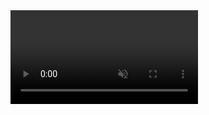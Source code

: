 <!DOCTYPE html>
<html lang="en">
<head>
    <meta charset="UTF-8">
    <meta name="viewport" content="width=device-width, initial-scale=1.0">
    <link rel="stylesheet" href="css/style.css">
    <link rel="stylesheet" href="css/jquery-ui.css">
    <link rel="stylesheet" href="css/jquery-ui.structure.css">
    <link rel="stylesheet" href="css/jquery-ui.theme.css">
    <link href="assets/favicon.ico" rel="icon" type="image/x-icon"/>
    <script
            src="https://code.jquery.com/jquery-3.6.0.min.js"
            integrity="sha256-/xUj+3OJU5yExlq6GSYGSHk7tPXikynS7ogEvDej/m4="
            crossorigin="anonymous"></script>
    <script src="js/jquery-ui.js" type="text/javascript"></script>
    <title>The site of Luhas</title>
</head>
<body>
<section class="showcase" style="padding: 0; position: absolute">
    <a id="btn" href="home.html"></a>
    <video id="homepage" autoplay muted playsinline></video>
</section>
<div class="centerScreen">
    <img src="assets/loading.gif" style="width: 50px">
</div>
</body>
<script src="js/main.js" type="text/javascript"></script>
<script>window.onload = setScreen();</script>
</html>